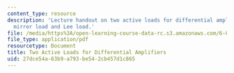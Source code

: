 ```yaml
---
content_type: resource
description: 'Lecture handout on two active loads for differential amplifiers: current
  mirror load and Lee load.'
file: /media/https%3A/open-learning-course-data-rc.s3.amazonaws.com/6-012-microelectronic-devices-and-circuits-fall-2009/27dce54a63b9a793be542cb457d1c865_MIT6_012F09_lec20_loads.pdf
file_type: application/pdf
resourcetype: Document
title: Two Active Loads for Differential Amplifiers
uid: 27dce54a-63b9-a793-be54-2cb457d1c865
---
```

